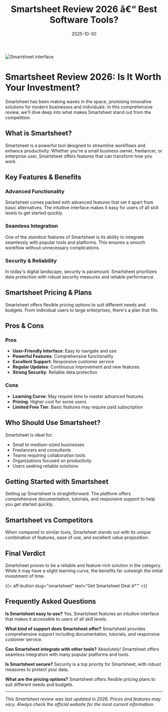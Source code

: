 ﻿---
title: "Smartsheet Review 2026 â€“ Best Software Tools?"
date: 2025-10-30
draft: false
rating: 4.8
category: "Software Tools"
tags: ["software-tools", "review", "2026"]
description: "Comprehensive Smartsheet review 2026. Discover if this  tool is the best choice for your needs."
keywords: "smartsheet, Smartsheet, review, software tools, 2026, best software tools"
image: "https://images.unsplash.com/photo-1555949963-aa79dcee981c?w=800&h=400&fit=crop&crop=center"
---

![Smartsheet interface](https://images.unsplash.com/photo-1555949963-aa79dcee981c?w=800&h=400&fit=crop&crop=center)

# Smartsheet Review 2026: Is It Worth Your Investment?

Smartsheet has been making waves in the  space, promising innovative solutions for modern businesses and individuals. In this comprehensive review, we'll dive deep into what makes Smartsheet stand out from the competition.

## What is Smartsheet?

Smartsheet is a powerful  tool designed to streamline workflows and enhance productivity. Whether you're a small business owner, freelancer, or enterprise user, Smartsheet offers features that can transform how you work.

## Key Features & Benefits

### Advanced Functionality
Smartsheet comes packed with advanced features that set it apart from basic alternatives. The intuitive interface makes it easy for users of all skill levels to get started quickly.

### Seamless Integration
One of the standout features of Smartsheet is its ability to integrate seamlessly with popular tools and platforms. This ensures a smooth workflow without unnecessary complications.

### Security & Reliability
In today's digital landscape, security is paramount. Smartsheet prioritizes data protection with robust security measures and reliable performance.

## Smartsheet Pricing & Plans

Smartsheet offers flexible pricing options to suit different needs and budgets. From individual users to large enterprises, there's a plan that fits.

## Pros & Cons

### Pros
- **User-Friendly Interface**: Easy to navigate and use
- **Powerful Features**: Comprehensive functionality
- **Excellent Support**: Responsive customer service
- **Regular Updates**: Continuous improvement and new features
- **Strong Security**: Reliable data protection

### Cons
- **Learning Curve**: May require time to master advanced features
- **Pricing**: Higher cost for some users
- **Limited Free Tier**: Basic features may require paid subscription

## Who Should Use Smartsheet?

Smartsheet is ideal for:
- Small to medium-sized businesses
- Freelancers and consultants
- Teams requiring collaboration tools
- Organizations focused on productivity
- Users seeking reliable  solutions

## Getting Started with Smartsheet

Setting up Smartsheet is straightforward. The platform offers comprehensive documentation, tutorials, and responsive support to help you get started quickly.

## Smartsheet vs Competitors

When compared to similar tools, Smartsheet stands out with its unique combination of features, ease of use, and excellent value proposition.

## Final Verdict

Smartsheet proves to be a reliable and feature-rich solution in the  category. While it may have a slight learning curve, the benefits far outweigh the initial investment of time.

{{< aff-button slug="smartsheet" text="Get Smartsheet Deal â†’" >}}

## Frequently Asked Questions

**Is Smartsheet easy to use?**
Yes, Smartsheet features an intuitive interface that makes it accessible to users of all skill levels.

**What kind of support does Smartsheet offer?**
Smartsheet provides comprehensive support including documentation, tutorials, and responsive customer service.

**Can Smartsheet integrate with other tools?**
Absolutely! Smartsheet offers seamless integration with many popular platforms and tools.

**Is Smartsheet secure?**
Security is a top priority for Smartsheet, with robust measures to protect your data.

**What are the pricing options?**
Smartsheet offers flexible pricing plans to suit different needs and budgets.

---

*This Smartsheet review was last updated in 2026. Prices and features may vary. Always check the official website for the most current information.*
